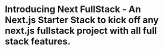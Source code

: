 # Introducing Next FullStack - An Next.js Starter Stack to kick off any next.js fullstack project with all full stack features.
